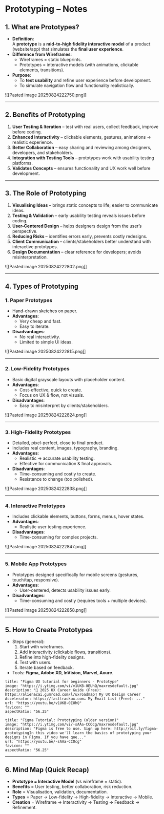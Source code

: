 # Prototyping – Notes

## 1. What are Prototypes?

- **Definition**:  
    A **prototype** is a **mid-to-high fidelity interactive model** of a product (website/app) that simulates the **final user experience**.
- **Difference from Wireframes**:
    - Wireframes = static blueprints.
    - Prototypes = interactive models (with animations, clickable elements, transitions).
- **Purpose**:
    - To **test usability** and refine user experience before development.
    - To simulate navigation flow and functionality realistically.

![[Pasted image 20250824222750.png]]

---

## 2. Benefits of Prototyping

1. **User Testing & Iteration** – test with real users, collect feedback, improve before coding.
2. **Enhanced Interactivity** – clickable elements, gestures, animations → realistic experience.
3. **Better Collaboration** – easy sharing and reviewing among designers, developers, and stakeholders.
4. **Integration with Testing Tools** – prototypes work with usability testing platforms.
5. **Validates Concepts** – ensures functionality and UX work well before development.

---

## 3. The Role of Prototyping

1. **Visualising Ideas** – brings static concepts to life; easier to communicate ideas.
2. **Testing & Validation** – early usability testing reveals issues before coding.
3. **User-Centered Design** – helps designers design from the user’s perspective.
4. **Reducing Risks** – identifies errors early, prevents costly redesigns.
5. **Client Communication** – clients/stakeholders better understand with interactive prototypes.
6. **Design Documentation** – clear reference for developers; avoids misinterpretation.

![[Pasted image 20250824222802.png]]

---

## 4. Types of Prototyping

### 1. **Paper Prototypes**

- Hand-drawn sketches on paper.
- **Advantages**:
    - Very cheap and fast.
    - Easy to iterate.
- **Disadvantages**:
    - No real interactivity.
    - Limited to simple UI ideas.

![[Pasted image 20250824222815.png]]

---

### 2. **Low-Fidelity Prototypes**

- Basic digital grayscale layouts with placeholder content.
- **Advantages**:
    - Cost-effective, quick to create.
    - Focus on UX & flow, not visuals.
- **Disadvantages**:
    - Easy to misinterpret by clients/stakeholders.

![[Pasted image 20250824222824.png]]

---

### 3. **High-Fidelity Prototypes**

- Detailed, pixel-perfect, close to final product.
- Includes real content, images, typography, branding.
- **Advantages**:
    - Realistic → accurate usability testing.
    - Effective for communication & final approvals.
- **Disadvantages**:
    - Time-consuming and costly to create.
    - Resistance to change (too polished).

![[Pasted image 20250824222838.png]]

---

### 4. **Interactive Prototypes**

- Includes clickable elements, buttons, forms, menus, hover states.
- **Advantages**:
    - Realistic user testing experience.
- **Disadvantages**:
    - Time-consuming for complex projects.

![[Pasted image 20250824222847.png]]

---

### 5. **Mobile App Prototypes**

- Prototypes designed specifically for mobile screens (gestures, touch/tap, responsive).
- **Advantages**:
    - User-centered, detects usability issues early.
- **Disadvantages**:
    - Time-consuming and costly (requires tools + multiple devices).

![[Pasted image 20250824222858.png]]

---

## 5. How to Create Prototypes

- Steps (general):
    1. Start with wireframes.
    2. Add interactivity (clickable flows, transitions).
    3. Refine into high-fidelity designs.
    4. Test with users.
    5. Iterate based on feedback.
- Tools: **Figma, Adobe XD, InVision, Marvel, Axure**.

```embed
title: "Figma UX tutorial for beginners - Prototype"
image: "https://i.ytimg.com/vi/v1UKB-0EUhQ/maxresdefault.jpg"
description: "📄 2025 UX Career Guide (Free): https://alienacai.gumroad.com/l/uxroadmap📖 My UX Design Career Accelerator: https://fasttrackux.com☕️ My Email List (Free): ..."
url: "https://youtu.be/v1UKB-0EUhQ"
favicon: ""
aspectRatio: "56.25"
```

```embed
title: "Figma Tutorial: Prototyping (older version)"
image: "https://i.ytimg.com/vi/-sAAa-CCOcg/maxresdefault.jpg"
description: "Figma is free to use. Sign up here: http://bit.ly/figma-prototypingIn this video we'll learn the basics of prototyping your designs in Figma. If you have que..."
url: "https://youtu.be/-sAAa-CCOcg"
favicon: ""
aspectRatio: "56.25"
```

---

## 6. Mind Map (Quick Recap)

- **Prototype = Interactive Model** (vs wireframe = static).
- **Benefits** = User testing, better collaboration, risk reduction.
- **Role** = Visualisation, validation, documentation.
- **Types** = Paper → Low-fidelity → High-fidelity → Interactive → Mobile.
- **Creation** = Wireframe → Interactivity → Testing → Feedback → Refinement.